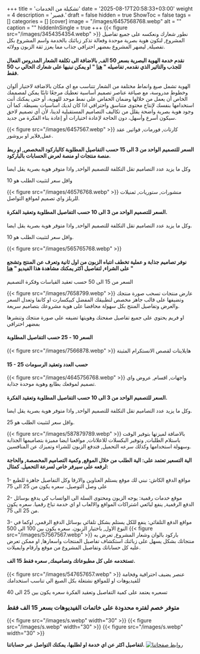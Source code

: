 +++
title = 'تشكيلة من الخدمات'
date = '2025-08-17T20:58:33+03:00'
weight = 4
description = 'قصير.'
draft = false
hidden = true
ShowToc = false
tags = []
categories = []
[cover]
    image = "/images/6457568768.webp"
    alt = ""
    caption = ""
	hiddenInSingle = true
+++
{{< figure src="/images/3454354354.webp" >}} 
نطور شعارك ونعكسه على جميع تفاصيل المشروع, لنكون هوية بصرية موحدة وفعالة تذكر زبائنك بالخدمة واسم المشروع بكل تفصيلة, ليضهر المشروع بمضهر احترافي جذاب مما يعزز ثقة الزبون وولائه.

#### نقدم خدمة الهوية البصرية بسعر 50 الف, بالاضافة الى تكلفة الشعار المدروس الفعال للجذب والتاثير الذي نقدمه, تفاصيله " [هنا](services/logo/) " او يمكن نبنيها على شعارك الحالي ب 50 فقط.

الهوية تشمل صيغ وانماط مختلفة من الشعار تتناسب مع اي مكان بالاضافة لاختيار ألوان وخطوط مدروسة، مع صياغة عناصر تصميم أساسية تعطيك مرجعًا ثابتًا يمكن لمصممك الخاص أن يعمل من خلالها وضمان الحفاض على نمط موحد للهوية، أو حتى يمكنك أنت استخدامها بنفسك لإنتاج محتوى متناسق واحترافي اذا كان لديك اساسيات بسيطة. كما أن وجود هوية بصرية واضحة يقلل من تكاليف التصاميم المستقبلية لدينا، لأن أي تصميم لاحق سيكون أسرع وأسهل، دون الحاجة لإعادة اختيارات أو إعادة بناء الفكرة من جديد.

{{< figure src="/images/6457567.webp" >}} 
كارتات, فورمات, فواتير, عقد عمل,فلاير او بروشور.

#### السعر للتصميم الواحد من 3 الى 15 حسب التفاصيل المطلوبة كالباركود المخصص, او ربط منصة منتجات او منصة لعرض الحسابات بالباركود.

وكل ما يزيد عدد التصاميم تقل التكلفة للتصميم الواحد, واذا متوفر هوية بصرية يقل ايضا

واقل سعر لتثبيت الطلب هو 10 

{{< figure src="/images/46576768.webp" >}} 
منشورات, ستوريات, ثمنيلات للريلز واي تصميم لمواقع التواصل.

#### السعر للتصميم الواحد من 3 الى 10  حسب التفاصيل المطلوبة وتعقيد الفكرة.

وكل ما يزيد عدد التصاميم تقل التكلفة للتصميم الواحد, واذا متوفر هوية بصرية يقل ايضا.

واقل سعر لتثبيت الطلب هو 10.

{{< figure src="/images/565765768.webp" >}} 
#### نوفر تصاميم جذابة و عملية تخطف انتباه الزبون من اول ثانية وتعرف عن المنتج وتشجع على الشراء, لتفاصيل اكثر يمكنك مشاهدة هذا الفيديو " [هنا](https://www.instagram.com/reel/DN2j32VUNPp/) "

السعر من 15 الى 50 حسب تعقيد القياسات وفكرة التصميم

{{< figure src="/images/7658799.webp" >}} 
عارض منتجات تسحب صورة منتجك وتضيفها على قالب جاهز مخصص لتطبيقك المفضل كبيكسارت او كانفا وتعدل السعر والعرض وتفاصيل المنتج بكل سهولة محافضا على هوية مشروعك بتصاميم سريعة.

او فريم يحتوي على جميع تفاصيل صفحتك وهويتها تضيفه على صورة منتجك وتنشرها بمضهر احترافي

#### السعر 10 - 25 حسب التفاصيل المطلوبة

{{< figure src="/images/7566878.webp" >}} 
هايلايتات لقصص الانستكرام المثبتة 

#### 15 - 25 حسب العدد وتعقيد الرسومات


{{< figure src="/images/4645756768.webp" >}} 
واجهات, اقسام, عروض واي تصميم لموقعك بطابع وهوية موحدة جذابة.

#### السعر للتصميم الواحد من 3 الى 10  حسب التفاصيل المطلوبة وتعقيد الفكرة.

وكل ما يزيد عدد التصاميم تقل التكلفة للتصميم الواحد, واذا متوفر هوية بصرية يقل ايضا.

واقل سعر لتثبيت الطلب هو 25.

{{< figure src="/images/587879789.webp" >}} 
بالاضافة لميزتها بتوفير الوقت باستلام الطلبات, وتوفير البكسلات للاعلانات, مواقعنا ايضا مميزة بتصاميمها الجذابة وسهولة استخدامها وكذلك سرعه التحميل, فتدفع الزبون للشراء وتميزك عن المنافسين.

#### الية التسعير تعتمد على: الية الطلب من خلال الموقع, وكمية التصاميم المخصصة, والحاجة لرفعه على سيرفر خاص لسرعة التحميل. كمثال:

1- مواقع الدفع الكاش: نبني لك موقع يستلم العناوين والارقا وكل التفاصيل جاهزة للطبع على وصل التوصيل. سعره يكون من 25 الى 75

2- موقع خدمات رقمية: يوجه الزبون ومحتوى السلة الى الواتساب كي يدفع بوسائل الدفع الرقمية, ينفع لبائعي اشتراكات المواقع والالعاب او اي خدمة تباع رقميا. سعره يكون من 25 الى 75.

3- مواقع الدفع التلقائي: ينفع للكل يستلم بشكل تلقائي بوسائل الدفع الرقمي, اوكما في النوع الاول, باختيار الزبون.  سعره يكون بين 100 الى  500 
{{< figure src="/images/57567567.webp" >}} 
باركود بالوان وشعار المشروع, تعرض به منتجاتك بشكل يسهل على زبائنك استكشاف تفاصيل المنتجات واسعارها, او ممكن تعرض عليه كل حساباتك وتفاصيل المشروع من موقع وارقام وايميلات.

#### تستخدمه على كل مطبوعاتك وتصاميمك, سعره فقط 15 الف.
{{< figure src="/images/547657657.webp" >}} 
عنصر يضيف احترافية وفخامة للفيديوهات او للمواقع نشتغلة بكل الصيغ الي تناسب استخدامك 

تسعيره يعتمد على كمية التفاصيل وتعقيد الفكرة سعره يكون بين 25 الى 40

### متوفر خصم لفتره محدودة على خاتمات الفيديوهات بسعر 15 الف فقط
{{< figure src="/images/s.webp" width="30" >}}
{{< figure src="/images/s.webp" width="30" >}}
{{< figure src="/images/s.webp" width="30" >}}

**لتفاصيل اكثر عن اي خدمة او لطلبها، يمكنك التواصل عبر حساباتنا.**
[![روابط صفحاتنا](/images/social-media.webp)](46457657/575676/)